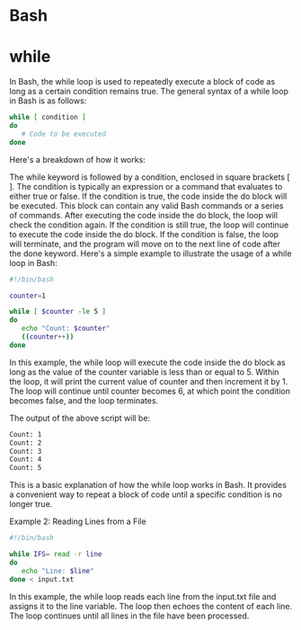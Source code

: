 [group-start]: <> (tech)

# Bash

[group-end]: <> (tech)

[group-start]: <> (reserved-word)

# while

In Bash, the while loop is used to repeatedly execute a block of code as long as a certain condition remains true. The general syntax of a while loop in Bash is as follows:

```bash
while [ condition ]
do
   # Code to be executed
done
```
Here's a breakdown of how it works:

The while keyword is followed by a condition, enclosed in square brackets [ ]. The condition is typically an expression or a command that evaluates to either true or false.
If the condition is true, the code inside the do block will be executed. This block can contain any valid Bash commands or a series of commands.
After executing the code inside the do block, the loop will check the condition again. If the condition is still true, the loop will continue to execute the code inside the do block. If the condition is false, the loop will terminate, and the program will move on to the next line of code after the done keyword.
Here's a simple example to illustrate the usage of a while loop in Bash:

```bash
#!/bin/bash

counter=1

while [ $counter -le 5 ]
do
   echo "Count: $counter"
   ((counter++))
done
```
In this example, the while loop will execute the code inside the do block as long as the value of the counter variable is less than or equal to 5. Within the loop, it will print the current value of counter and then increment it by 1. The loop will continue until counter becomes 6, at which point the condition becomes false, and the loop terminates.

The output of the above script will be:

```bash
Count: 1
Count: 2
Count: 3
Count: 4
Count: 5
```
This is a basic explanation of how the while loop works in Bash. It provides a convenient way to repeat a block of code until a specific condition is no longer true.

Example 2: Reading Lines from a File

```bash
#!/bin/bash

while IFS= read -r line
do
   echo "Line: $line"
done < input.txt

```
In this example, the while loop reads each line from the input.txt file and assigns it to the line variable. The loop then echoes the content of each line. The loop continues until all lines in the file have been processed.

[group-end]: <> (reserved-word)
